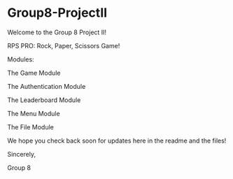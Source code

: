 # Group8-ProjectII

Welcome to the Group 8 Project II!


RPS PRO: 
Rock, Paper, Scissors Game!


Modules: 

The Game Module

The Authentication Module 

The Leaderboard Module

The Menu Module

The File Module 

We hope you check back soon for updates here in the readme and the files! 

Sincerely, 

Group 8 
